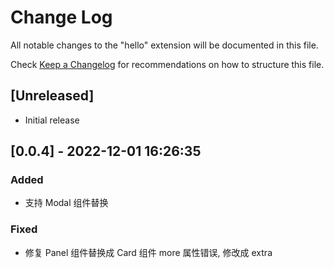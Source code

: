 # Change Log

All notable changes to the "hello" extension will be documented in this file.

Check [Keep a Changelog](http://keepachangelog.com/) for recommendations on how to structure this file.

## [Unreleased]

- Initial release

## [0.0.4] - 2022-12-01 16:26:35

### Added

- 支持 Modal 组件替换

### Fixed

- 修复 Panel 组件替换成 Card 组件 more 属性错误, 修改成 extra
